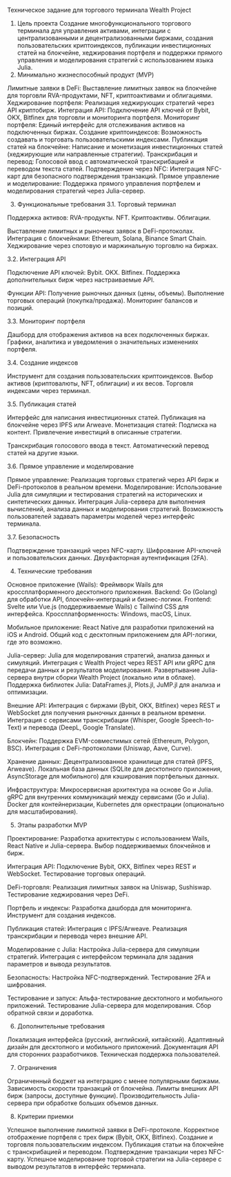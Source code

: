 Техническое задание для торгового терминала Wealth Project
1. Цель проекта
Создание многофункционального торгового терминала для управления активами, интеграции с централизованными и децентрализованными биржами, создания пользовательских криптоиндексов, публикации инвестиционных статей на блокчейне, хеджирования портфеля и поддержки прямого управления и моделирования стратегий с использованием языка Julia.
2. Минимально жизнеспособный продукт (MVP)

Лимитные заявки в DeFi: Выставление лимитных заявок на блокчейне для торговли RVA-продуктами, NFT, криптоактивами и облигациями.
Хеджирование портфеля: Реализация хеджирующих стратегий через API криптобирж.
Интеграция API: Подключение API ключей от Bybit, OKX, Bitfinex для торговли и мониторинга портфеля.
Мониторинг портфеля: Единый интерфейс для отслеживания активов на подключенных биржах.
Создание криптоиндексов: Возможность создавать и торговать пользовательскими индексами.
Публикация статей на блокчейне: Написание и монетизация инвестиционных статей (хеджирующие или направленные стратегии).
Транскрибация и перевод: Голосовой ввод с автоматической транскрибацией и переводом текста статей.
Подтверждение через NFC: Интеграция NFC-карт для безопасного подтверждения транзакций.
Прямое управление и моделирование: Поддержка прямого управления портфелем и моделирования стратегий через Julia-сервер.

3. Функциональные требования
3.1. Торговый терминал

Поддержка активов:
RVA-продукты.
NFT.
Криптоактивы.
Облигации.


Выставление лимитных и рыночных заявок в DeFi-протоколах.
Интеграция с блокчейнами: Ethereum, Solana, Binance Smart Chain.
Хеджирование через спотовую и маржинальную торговлю на биржах.

3.2. Интеграция API

Подключение API ключей:
Bybit.
OKX.
Bitfinex.
Поддержка дополнительных бирж через настраиваемые API.


Функции API:
Получение рыночных данных (цены, объемы).
Выполнение торговых операций (покупка/продажа).
Мониторинг балансов и позиций.



3.3. Мониторинг портфеля

Дашборд для отображения активов на всех подключенных биржах.
Графики, аналитика и уведомления о значительных изменениях портфеля.

3.4. Создание индексов

Инструмент для создания пользовательских криптоиндексов.
Выбор активов (криптовалюты, NFT, облигации) и их весов.
Торговля индексами через терминал.

3.5. Публикация статей

Интерфейс для написания инвестиционных статей.
Публикация на блокчейне через IPFS или Arweave.
Монетизация статей:
Подписка на контент.
Привлечение инвестиций в описанные стратегии.


Транскрибация голосового ввода в текст.
Автоматический перевод статей на другие языки.

3.6. Прямое управление и моделирование

Прямое управление: Реализация торговых стратегий через API бирж и DeFi-протоколов в реальном времени.
Моделирование: Использование Julia для симуляции и тестирования стратегий на исторических и синтетических данных.
Интеграция Julia-сервера для выполнения вычислений, анализа данных и моделирования стратегий.
Возможность пользователей задавать параметры моделей через интерфейс терминала.

3.7. Безопасность

Подтверждение транзакций через NFC-карту.
Шифрование API-ключей и пользовательских данных.
Двухфакторная аутентификация (2FA).

4. Технические требования

Основное приложение (Wails):
Фреймворк Wails для кроссплатформенного десктопного приложения.
Backend: Go (Golang) для обработки API, блокчейн-интеграций и бизнес-логики.
Frontend: Svelte или Vue.js (поддерживаемые Wails) с Tailwind CSS для интерфейса.
Кроссплатформенность: Windows, macOS, Linux.


Мобильное приложение:
React Native для разработки приложений на iOS и Android.
Общий код с десктопным приложением для API-логики, где это возможно.


Julia-сервер:
Julia для моделирования стратегий, анализа данных и симуляций.
Интеграция с Wealth Project через REST API или gRPC для передачи данных и результатов моделирования.
Развертывание Julia-сервера внутри сборки Wealth Project (локально или в облаке).
Поддержка библиотек Julia: DataFrames.jl, Plots.jl, JuMP.jl для анализа и оптимизации.


Внешние API:
Интеграция с биржами (Bybit, OKX, Bitfinex) через REST и WebSocket для получения рыночных данных в реальном времени.
Интеграция с сервисами транскрибации (Whisper, Google Speech-to-Text) и перевода (DeepL, Google Translate).


Блокчейн:
Поддержка EVM-совместимых сетей (Ethereum, Polygon, BSC).
Интеграция с DeFi-протоколами (Uniswap, Aave, Curve).


Хранение данных:
Децентрализованное хранилище для статей (IPFS, Arweave).
Локальная база данных (SQLite для десктопного приложения, AsyncStorage для мобильного) для кэширования портфельных данных.


Инфраструктура:
Микросервисная архитектура на основе Go и Julia.
gRPC для внутренних коммуникаций между сервисами (Go и Julia).
Docker для контейнеризации, Kubernetes для оркестрации (опционально для масштабирования).



5. Этапы разработки MVP

Проектирование:
Разработка архитектуры с использованием Wails, React Native и Julia-сервера.
Выбор поддерживаемых блокчейнов и бирж.


Интеграция API:
Подключение Bybit, OKX, Bitfinex через REST и WebSocket.
Тестирование торговых операций.


DeFi-торговля:
Реализация лимитных заявок на Uniswap, Sushiswap.
Тестирование хеджирования через DeFi.


Портфель и индексы:
Разработка дашборда для мониторинга.
Инструмент для создания индексов.


Публикация статей:
Интеграция с IPFS/Arweave.
Реализация транскрибации и перевода через внешние API.


Моделирование с Julia:
Настройка Julia-сервера для симуляции стратегий.
Интеграция с интерфейсом терминала для задания параметров и вывода результатов.


Безопасность:
Настройка NFC-подтверждений.
Тестирование 2FA и шифрования.


Тестирование и запуск:
Альфа-тестирование десктопного и мобильного приложений.
Тестирование Julia-сервера для моделирования.
Сбор обратной связи и доработка.



6. Дополнительные требования

Локализация интерфейса (русский, английский, китайский).
Адаптивный дизайн для десктопного и мобильного приложений.
Документация API для сторонних разработчиков.
Техническая поддержка пользователей.

7. Ограничения

Ограниченный бюджет на интеграцию с менее популярными биржами.
Зависимость скорости транзакций от блокчейна.
Лимиты внешних API бирж (запросы, доступные функции).
Производительность Julia-сервера при обработке больших объемов данных.

8. Критерии приемки

Успешное выполнение лимитной заявки в DeFi-протоколе.
Корректное отображение портфеля с трех бирж (Bybit, OKX, Bitfinex).
Создание и торговля пользовательским индексом.
Публикация статьи на блокчейне с транскрибацией и переводом.
Подтверждение транзакции через NFC-карту.
Успешное моделирование торговой стратегии на Julia-сервере с выводом результатов в интерфейс терминала.

